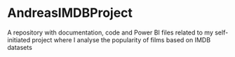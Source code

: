# AndreasIMDBProject
A repository with documentation, code and Power BI files related to my self-initiated project where I analyse the popularity of films based on IMDB datasets
